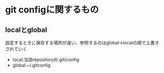 # git configに関するもの

## localとglobal
設定するときに保存する場所が違い、参照するのはglobal->localの順で上書きされていく

* local:当該repositoryの.git/config
* global:~/.gitconfig
